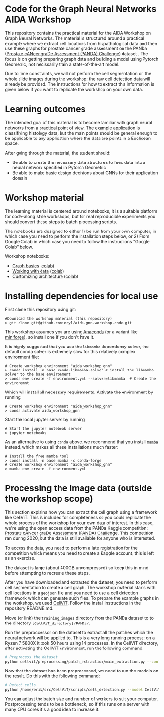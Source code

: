 Code for the Graph Neural Networks AIDA Workshop
===================================================

This repository contains the practical material for the AIDA Workshop on Graph Neural Networks. The material is structured around a practical example where we extract cell locations from hispathological data and then use these graphs for prostate cancer grade assessment on the PANDa ([Prostate cANcer graDe Assessment (PANDA) Challenge](https://www.kaggle.com/competitions/prostate-cancer-grade-assessment/data)) dataset . The focus is on getting preparing graph data and building a model using Pytorch Geometric, not necissarily train a state-of-the-art model.

Due to time constraints, we will not perform the cell segmentation on the whole slide images during the workshop: the raw cell detection data will already be provided. The instructions for how to extract this information is given below if you want to replicate the workshop on your own data.

Learning outcomes
=================

The intended goal of this material  is to become familiar with graph neural networks from a practical point of view. The example application is classifiying histology data, but the main points should be general enough to be applicable to any application where the data are points in a Euclidean space.

After going  through the material, the student should:
 - Be able to create the necessary data structures to feed data into a neural network specified in Pytorch Geometric
 - Be able to make basic design decisions about GNNs for their application domain


Workshop material
=================

The learning material is centered around notebooks, it is a suitable platform for code-along style workshops, but for real reproducible experiments you should convert these steps to batch processing scripts.

The notebooks are designed to either 1) be run from your own computer, in which case you need to perform the installation steps below, or 2) From Google Colab in which case you need to follow the instructions "Google Colab" below.

Workshop notebooks:
 - [Graph basics](notebooks/graph_basics.ipynb) ([colab](https://colab.research.google.com/github/eryl/aida-gnn-workshop-code/blob/main/notebooks/graph_basics.ipynb))
 - [Working with data](notebooks/working_with_data.ipynb) ([colab](https://colab.research.google.com/github/eryl/aida-gnn-workshop-code/blob/main/notebooks/working_with_data.ipynb))
 - [Customizing architecture](notebooks/customizing_architectures.ipynb) ([colab](https://colab.research.google.com/github/eryl/aida-gnn-workshop-code/blob/main/notebooks/customizing_architectures.ipynb))


Installing dependencies for local use
=====================================
First clone this repository using git:

```shell
#Download the workshop material (this repository)
> git clone git@github.com:eryl/aida-gnn-workshop-code.git
```
This workshop assumes you are using [Anaconda](https://www.anaconda.com/) (or a variant like [miniforge](https://github.com/conda-forge/miniforge)), so install one if you don't have it. 

It is highly suggested that you use the `libmamba` dependency solver, the default conda solver is extremely slow for this relatively complex environment file:

```shell
# Create workshop environment "aida_workshop_gnn"
> conda install -n base conda-libmamba-solver # install the libmamba solver to the base environment
> conda env create -f environment.yml --solver=libmamba  # Create the environemnt
```

Which will install all necessary requirements. Activate the environment by running:
```shell
# Create workshop environment "aida_workshop_gnn"
> conda activate aida_workshop_gnn
```

Start the local jupyter server by running
```shell
# Start the jupyter notebook server
> jupyter notebooks
```

As an alternative to using `conda` above, we recommend that you install [`mamba`](https://github.com/mamba-org/mamba) instead, which makes all these installations much faster:

```shell
# Install the free mamba tool
> conda install -n base mamba -c conda-forge
# Create workshop environment "aida_workshop_gnn"
> mamba env create -f environment.yml
```


Processing the image data (outside the workshop scope)
======================================================

This section explains how you can extract the cell graph using a framework like CellViT. This is included for completeness so you could replicate the whole process of the workshop for your own data of interest. In this case, we're using the open access data from the PANDa Kaggle competition: [Prostate cANcer graDe Assessment (PANDA) Challenge](https://www.kaggle.com/competitions/prostate-cancer-grade-assessment/data). This competition ran during 2020, but the data is still available for anyone who is interested.

To access the data, you need to perform a late registration for the competition which means you need to create a Kaggle account, this is left as an exercise.

The dataset is large (about 400GB uncompressed) so keep this in mind before attempting to recreate these steps. 

After you have downloaded and extracted the dataset, you need to perform cell segmentation to create a cell graph. The workshop material starts with cell locations in a `geojson` file and you need to use a cell detection framework which can generate such files. To prepare the example graphs in the workshop, we used [CellViT](https://github.com/eryl/CellViT/tree/multiprocessing_inference). Follow the install instructions in the repository README.md.

Move (or link) the `training_images` directory from the PANDa dataset to to the directory `[CellViT_directory]/PANDa/`.

Run the preproccessor on the dataset to extract all the patches which the neural network will be applied to. This is a
very long running process: on a Ryzen 7 5800X it took 50 hours using 14 processes. In the CellViT directory, after 
activating the CellViT environment, run the following command:

```bash
# Preprocess the dataset
python cellvit/preprocessing/patch_extraction/main_extraction.py --config PANDa/preprocessing_example.yaml --wsi_path PANDa/training_images/ --python_config_path configs/python/config.py
```

Now that the dataset has been preprocessed, we need to run the models on the result. Do this with the following command:

```bash
# Detect cells
python /home/erik/src/CellViT/scripts/cell_detection.py --model CellViT-256-x40.pth --enforce_amp --torch_compile --batch_size 16 --geojson --n_postprocess_workers 6 --n_dataloader_workers 2 process_dataset --wsi_paths PANDa/train_images --patch_dataset_path PANDa/output/preprocessing --wsi_extension tiff
```

You can adjust the batch size and number of workers to suit your computer. Postprocessing tends to be a bottleneck, so if this runs on a server with many CPU cores it's a good idea to increase it.